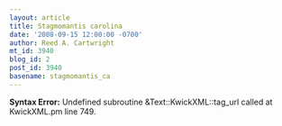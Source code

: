 ```yaml
---
layout: article
title: Stagmomantis carolina
date: '2008-09-15 12:00:00 -0700'
author: Reed A. Cartwright
mt_id: 3940
blog_id: 2
post_id: 3940
basename: stagmomantis_ca
---
```

<p><strong>Syntax Error:</strong> Undefined subroutine &Text::KwickXML::tag_url called at KwickXML.pm line 749.
</p>
